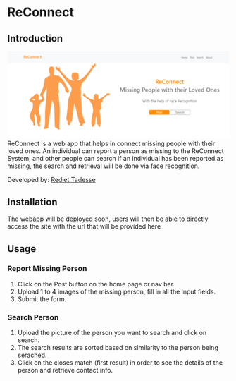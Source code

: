 # ReConnect
## Introduction
![alt text](https://github.com/Reid-T-W/ReConnect/blob/master/ReConnect_home_page_for_README.png?raw=true)
ReConnect is a web app that helps in connect missing people with their loved ones. An individual can report a person as missing to the ReConnect System, and other people can search if an individual has been reported as missing, the search and retrieval will be done via face recognition. 

Developed by: [Rediet Tadesse](https://www.linkedin.com/in/rediet-tadesse-43209013b/)

## Installation
The webapp will be deployed soon, users will then be able to directly access the site with the url that will be provided here

## Usage
### Report Missing Person
1. Click on the Post button on the home page or nav bar.
2. Upload 1 to 4 images of the missing person, fill in all the input fields.
3. Submit the form.

### Search Person
1. Upload the picture of the person you want to search and click on search.
2. The search results are sorted based on similarity to the person being serached.
3. Click on the closes match (first result) in order to see the details of the person and retrieve contact info.
